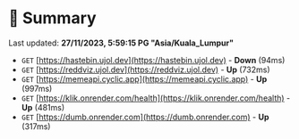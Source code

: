 # 📖 Summary
Last updated: **27/11/2023, 5:59:15 PG "Asia/Kuala_Lumpur"**

- `GET` [https://hastebin.ujol.dev](https://hastebin.ujol.dev) - **Down** (94ms)
- `GET` [https://reddviz.ujol.dev](https://reddviz.ujol.dev) - **Up** (732ms)
- `GET` [https://memeapi.cyclic.app](https://memeapi.cyclic.app) - **Up** (997ms)
- `GET` [https://klik.onrender.com/health](https://klik.onrender.com/health) - **Up** (481ms)
- `GET` [https://dumb.onrender.com](https://dumb.onrender.com) - **Up** (317ms)
